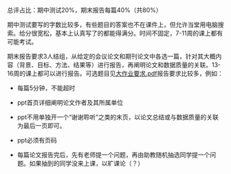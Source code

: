 总评占比：期中测试20%，期末报告每篇40%（共80%）

期中测试要写的字数比较多，有些题目的答案也不在课件上，但允许当堂用电脑搜索。给分很宽松，基本上认真写了的都能得满分。时间不固定，7-11周的课上都有可能考试。

期末报告要求3人结组，从给定的会议论文和期刊论文中各选一篇，针对其大概内容（背景、目标、方法、结果等）进行报告，再阐明论文和数据质量的关联。13-16周的课上都可以进行报告。可选题目见[大作业要求.pdf](https://github.com/David-DHC/MSE-Courses/blob/main/%E6%95%B0%E6%8D%AE%E8%B4%A8%E9%87%8F/%E5%A4%A7%E4%BD%9C%E4%B8%9A%E8%A6%81%E6%B1%82.pdf)报告要求比较多，例如：

- 每篇5分钟，不能超时

- ppt首页详细阐明论文作者及其所属单位

- ppt不用单独开一个“谢谢聆听”之类的末页，以论文总结或与数据质量的关联为最后一页即可。

- ppt必须有页码

- 每篇论文报告完后，先有老师提一个问题，再由助教随机抽选同学提一个问题。如果抽到的同学没来上课，以旷课论（？）
